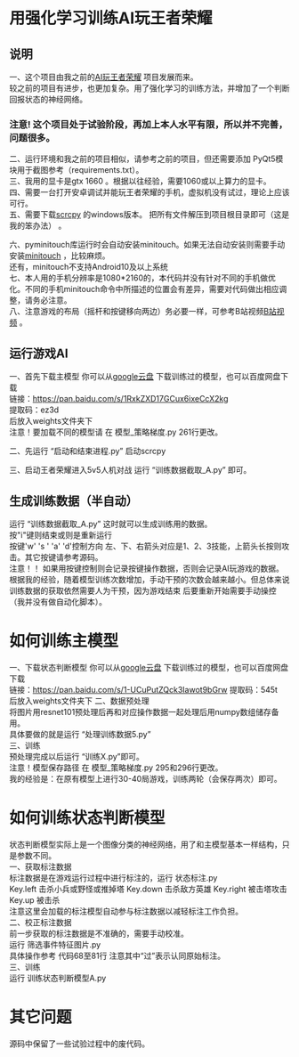 # 用强化学习训练AI玩王者荣耀
 ## 说明
一、这个项目由我之前的[AI玩王者荣耀](https://github.com/FengQuanLi/ResnetGPT) 项目发展而来。  
    较之前的项目有进步，也更加复杂。用了强化学习的训练方法，并增加了一个判断回报状态的神经网络。  
 ### 注意! 这个项目处于试验阶段，再加上本人水平有限，所以并不完善，问题很多。
二、运行环境和我之前的项目相似，请参考之前的项目，但还需要添加 PyQt5模块用于截图参考（requirements.txt）。    
三、我用的显卡是gtx 1660 。根据以往经验，需要1060或以上算力的显卡。  
四、需要一台打开安卓调试并能玩王者荣耀的手机，虚拟机没有试过，理论上应该可行。  
五、需要下载[scrcpy](https://github.com/Genymobile/scrcpy/blob/master/README.zh-Hans.md)  的windows版本。 把所有文件解压到项目根目录即可（这是我的笨办法） 。  

六、pyminitouch库运行时会自动安装minitouch。如果无法自动安装则需要手动安装[minitouch](https://github.com/openstf/minitouch) ，比较麻烦。  
还有，minitouch不支持Android10及以上系统  
七、本人用的手机分辨率是1080*2160的，本代码并没有针对不同的手机做优化。不同的手机minitouch命令中所描述的位置会有差异，需要对代码做出相应调整，请务必注意。  
八、注意游戏的布局（摇杆和按键移向两边）务必要一样，可参考B站视频[B站视频](https://www.bilibili.com/video/BV13V411W7aW) 。    


## 运行游戏AI
  
一、首先下载主模型 你可以从[google云盘](https://drive.google.com/file/d/1oTlAKPwmmfs8BL2GIMqerayeO0dyXfmk/view?usp=sharing) 下载训练过的模型，也可以百度网盘下载  
链接：https://pan.baidu.com/s/1RxkZXD17GCux6ixeCcX2kg   
提取码：ez3d   
后放入weights文件夹下  
注意！要加载不同的模型请 在 模型_策略梯度.py 261行更改。


二、先运行 “启动和结束进程.py” 启动scrcpy

三、启动王者荣耀进入5v5人机对战    运行 “训练数据截取_A.py” 即可。
## 生成训练数据（半自动）
运行 “训练数据截取_A.py” 这时就可以生成训练用的数据。  
按"i"键则结束或则是重新运行  
按键'w' 's ' 'a' 'd'控制方向  左、下、右箭头对应是1、2、3技能，上箭头长按则攻击。其它按键请参考源码。   
注意！！ 如果用按键控制则会记录按键操作数据，否则会记录AI玩游戏的数据。  
根据我的经验，随着模型训练次数增加，手动干预的次数会越来越小。但总体来说训练数据的获取依然需要人为干预，因为游戏结束
后要重新开始需要手动操控（我并没有做自动化脚本）。

# 如何训练主模型
一、下载状态判断模型 你可以从[google云盘](https://drive.google.com/file/d/1eqy-xX29sjEguuQI_1m8qaLEX3g4KAQ7/view?usp=sharing) 下载训练过的模型，也可以百度网盘下载  
链接：https://pan.baidu.com/s/1-UCuPutZQck3Iawot9bGrw 
提取码：545t  
后放入weights文件夹下 
二、数据预处理  
将图片用resnet101预处理后再和对应操作数据一起处理后用numpy数组储存备用。  
具体要做的就是运行 “处理训练数据5.py”   
三、训练  
预处理完成以后运行 “训练X.py”即可。  
注意！模型保存路径 在 模型_策略梯度.py 295和296行更改。  
我的经验是：在原有模型上进行30-40局游戏，训练两轮（会保存两次）即可。
# 如何训练状态判断模型
状态判断模型实际上是一个图像分类的神经网络，用了和主模型基本一样结构，只是参数不同。  
一、获取标注数据  
标注数据是在游戏运行过程中进行标注的，运行 状态标注.py    
Key.left 击杀小兵或野怪或推掉塔
Key.down 击杀敌方英雄
Key.right 被击塔攻击
Key.up 被击杀  
注意这里会加载的标注模型自动参与标注数据以减轻标注工作负担。  
二、校正标注数据  
前一步获取的标注数据是不准确的，需要手动校准。  
运行 筛选事件特征图片.py   
具体操作参考 代码68至81行  注意其中“过”表示认同原始标注。  
三、训练  
运行 训练状态判断模型A.py 
# 其它问题
源码中保留了一些试验过程中的废代码。


